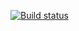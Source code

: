 [![Build status](https://ci.appveyor.com/api/projects/status/d8mohlamf6sf3loh?svg=true)](https://ci.appveyor.com/project/MrBlackDay/hw-unit-2-2)
